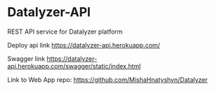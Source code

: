 # Datalyzer-API
REST API service for Datalyzer platform

Deploy api link https://datalyzer-api.herokuapp.com/

Swagger link https://datalyzer-api.herokuapp.com/swagger/static/index.html

Link to Web App repo: https://github.com/MishaHnatyshyn/Datalyzer

